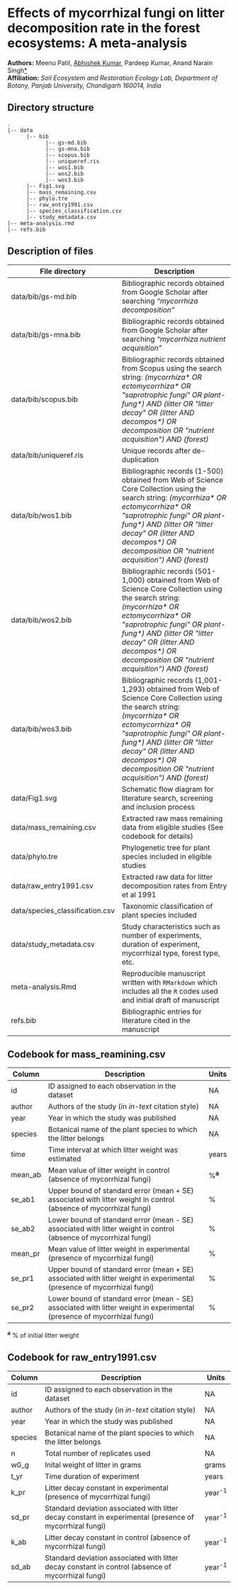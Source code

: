 # Effects of mycorrhizal fungi on litter decomposition rate in the forest ecosystems: A meta-analysis
**Authors:** Meenu Patil, [Abhishek Kumar](https://akumar.netlify.app/), Pardeep Kumar, Anand Narain Singh[\*](mailto:dranand1212@gmail.com)  
**Affiliation:** *Soil Ecosystem and Restoration Ecology Lab, Department of Botany, Panjab University, Chandigarh 160014, India*

## Directory structure
```
.
|-- data
      |-- bib
            |-- gs-md.bib
            |-- gs-mna.bib
            |-- scopus.bib
            |-- uniqueref.ris
            |-- wos1.bib
            |-- wos2.bib
            |-- wos3.bib
      |-- Fig1.svg
      |-- mass_remaining.csv
      |-- phylo.tre
      |-- raw_entry1991.csv
      |-- species_classification.csv
      |-- study_metadata.csv
|-- meta-analysis.rmd
|-- refs.bib
```            

## Description of files

| File directory	               | Description |  
|--------------------------------|-------------|  
| data/bib/gs-md.bib             | Bibliographic records obtained from Google Scholar after searching *“mycorrhiza decomposition”* |  
| data/bib/gs-mna.bib	           | Bibliographic records obtained from Google Scholar after searching *“mycorrhiza nutrient acquisition”* |
| data/bib/scopus.bib	           | Bibliographic records obtained from Scopus using the search string: *(mycorrhiza\* OR ectomycorrhiza\* OR "saprotrophic fungi" OR plant-fung\*) AND (litter OR "litter decay" OR (litter AND decompos\*) OR decomposition OR "nutrient acquisition") AND (forest)* |
| data/bib/uniqueref.ris	       | Unique records after de-duplication |
| data/bib/wos1.bib	             | Bibliographic records (1-500) obtained from Web of Science Core Collection using the search string: *(mycorrhiza\* OR ectomycorrhiza\* OR "saprotrophic fungi" OR plant-fung\*) AND (litter OR "litter decay" OR (litter AND decompos\*) OR decomposition OR "nutrient acquisition") AND (forest)* |
| data/bib/wos2.bib	             | Bibliographic records (501-1,000) obtained from Web of Science Core Collection using the search string: *(mycorrhiza\* OR ectomycorrhiza\* OR "saprotrophic fungi" OR plant-fung\*) AND (litter OR "litter decay" OR (litter AND decompos\*) OR decomposition OR "nutrient acquisition") AND (forest)* |
| data/bib/wos3.bib	              | Bibliographic records (1,001-1,293) obtained from Web of Science Core Collection using the search string: *(mycorrhiza\* OR ectomycorrhiza\* OR "saprotrophic fungi" OR plant-fung\*) AND (litter OR "litter decay" OR (litter AND decompos\*) OR decomposition OR "nutrient acquisition") AND (forest)* |
| data/Fig1.svg                   | Schematic flow diagram for literature search, screening and inclusion process |
| data/mass_remaining.csv         | Extracted raw mass remaining data from eligible studies (See codebook for details) |
| data/phylo.tre                  | Phylogenetic tree for plant species included in eligible studies |
| data/raw_entry1991.csv          | Extracted raw data for litter decomposition rates from Entry et al 1991 | 
| data/species_classification.csv | Taxonomic classification of plant species included |
| data/study_metadata.csv         | Study characteristics such as number of experiments, duration of experiment, mycorrhizal type, forest type, etc. |
| meta-analysis.Rmd	              | Reproducible manuscript written with `RMarkdown` which includes all the `R` codes used and initial draft of manuscript |
| refs.bib                        | Bibliographic entries for literature cited in the manuscript |

## Codebook for mass_reamining.csv

| Column  | Description | Units  |
|---------|-------------|--------|
| id      | ID assigned to each observation in the dataset | NA |
| author  | Authors of the study (in *in-text* citation style) | NA |
| year    | Year in which the study was published | NA |
| species | Botanical name of the plant species to which the litter belongs | NA |
| time    | Time interval at which litter weight was estimated | years |
| mean_ab | Mean value of litter weight in control (absence of mycorrhizal fungi) | %<sup>**a**</sup> |
| se_ab1  | Upper bound of standard error (mean + SE) associated with litter weight in control (absence of mycorrhizal fungi) | % |
| se_ab2  | Lower bound of standard error (mean - SE) associated with litter weight in control (absence of mycorrhizal fungi) | % |
| mean_pr | Mean value of litter weight in experimental (presence of mycorrhizal fungi) | % |
| se_pr1  | Upper bound of standard error (mean + SE) associated with litter weight in experimental (presence of mycorrhizal fungi) | % |
| se_pr2  | Lower bound of standard error (mean - SE) associated with litter weight in experimental (presence of mycorrhizal fungi) | % |

<sup>**a**</sup> % of initial litter weight

## Codebook for raw_entry1991.csv

| Column  | Description | Units  |
|---------|-------------|--------|
| id      | ID assigned to each observation in the dataset | NA |
| author  | Authors of the study (in *in-text* citation style) | NA |
| year    | Year in which the study was published | NA |
| species | Botanical name of the plant species to which the litter belongs | NA |
| n       | Total number of replicates used | NA |
| w0_g    | Inital weight of litter in grams | grams |
| t_yr    | Time duration of experiment | years |
| k_pr    | Litter decay constant in experimental (presence of mycorrhizal fungi) | year<sup>-1</sup> |
| sd_pr   | Standard deviation associated with litter decay constant in experimental (presence of mycorrhizal fungi) | year<sup>-1</sup> |
| k_ab    | Litter decay constant in control (absence of mycorrhizal fungi) | year<sup>-1</sup> |
| sd_ab   | Standard deviation associated with litter decay constant in control (absence of mycorrhizal fungi) | year<sup>-1</sup> |


